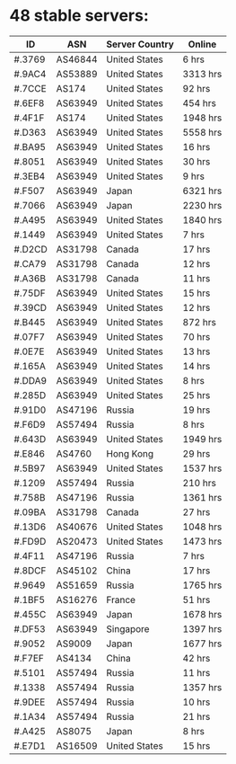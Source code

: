 # 48 stable servers:

| ID | ASN | Server Country | Online |
| ------ | ------ | ------ | ------ |
| #.3769 | AS46844 | United States | 6 hrs |
| #.9AC4 | AS53889 | United States | 3313 hrs |
| #.7CCE | AS174 | United States | 92 hrs |
| #.6EF8 | AS63949 | United States | 454 hrs |
| #.4F1F | AS174 | United States | 1948 hrs |
| #.D363 | AS63949 | United States | 5558 hrs |
| #.BA95 | AS63949 | United States | 16 hrs |
| #.8051 | AS63949 | United States | 30 hrs |
| #.3EB4 | AS63949 | United States | 9 hrs |
| #.F507 | AS63949 | Japan | 6321 hrs |
| #.7066 | AS63949 | Japan | 2230 hrs |
| #.A495 | AS63949 | United States | 1840 hrs |
| #.1449 | AS63949 | United States | 7 hrs |
| #.D2CD | AS31798 | Canada | 17 hrs |
| #.CA79 | AS31798 | Canada | 12 hrs |
| #.A36B | AS31798 | Canada | 11 hrs |
| #.75DF | AS63949 | United States | 15 hrs |
| #.39CD | AS63949 | United States | 12 hrs |
| #.B445 | AS63949 | United States | 872 hrs |
| #.07F7 | AS63949 | United States | 70 hrs |
| #.0E7E | AS63949 | United States | 13 hrs |
| #.165A | AS63949 | United States | 14 hrs |
| #.DDA9 | AS63949 | United States | 8 hrs |
| #.285D | AS63949 | United States | 25 hrs |
| #.91D0 | AS47196 | Russia | 19 hrs |
| #.F6D9 | AS57494 | Russia | 8 hrs |
| #.643D | AS63949 | United States | 1949 hrs |
| #.E846 | AS4760 | Hong Kong | 29 hrs |
| #.5B97 | AS63949 | United States | 1537 hrs |
| #.1209 | AS57494 | Russia | 210 hrs |
| #.758B | AS47196 | Russia | 1361 hrs |
| #.09BA | AS31798 | Canada | 27 hrs |
| #.13D6 | AS40676 | United States | 1048 hrs |
| #.FD9D | AS20473 | United States | 1473 hrs |
| #.4F11 | AS47196 | Russia | 7 hrs |
| #.8DCF | AS45102 | China | 17 hrs |
| #.9649 | AS51659 | Russia | 1765 hrs |
| #.1BF5 | AS16276 | France | 51 hrs |
| #.455C | AS63949 | Japan | 1678 hrs |
| #.DF53 | AS63949 | Singapore | 1397 hrs |
| #.9052 | AS9009 | Japan | 1677 hrs |
| #.F7EF | AS4134 | China | 42 hrs |
| #.5101 | AS57494 | Russia | 11 hrs |
| #.1338 | AS57494 | Russia | 1357 hrs |
| #.9DEE | AS57494 | Russia | 10 hrs |
| #.1A34 | AS57494 | Russia | 21 hrs |
| #.A425 | AS8075 | Japan | 8 hrs |
| #.E7D1 | AS16509 | United States | 15 hrs |

